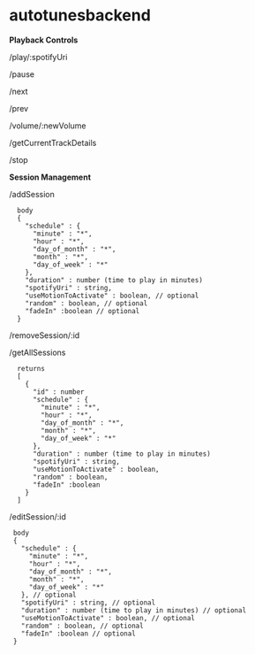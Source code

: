 # autotunesbackend


**Playback Controls**

/play/:spotifyUri

/pause

/next

/prev

/volume/:newVolume

/getCurrentTrackDetails

/stop


**Session Management**

/addSession
```
  body
  {
    "schedule" : {
      "minute" : "*",
      "hour" : "*",
      "day_of_month" : "*",
      "month" : "*",
      "day_of_week" : "*"
    },
    "duration" : number (time to play in minutes)
    "spotifyUri" : string,
    "useMotionToActivate" : boolean, // optional
    "random" : boolean, // optional
    "fadeIn" :boolean // optional
  }
```
  
/removeSession/:id

/getAllSessions 
```
  returns
  [
    { 
      "id" : number
      "schedule" : {
        "minute" : "*",
        "hour" : "*",
        "day_of_month" : "*",
        "month" : "*",
        "day_of_week" : "*"
      },
      "duration" : number (time to play in minutes)
      "spotifyUri" : string,
      "useMotionToActivate" : boolean,
      "random" : boolean,
      "fadeIn" :boolean
    }
  ]
```

/editSession/:id
 ```
  body
  {
    "schedule" : {
      "minute" : "*",
      "hour" : "*",
      "day_of_month" : "*",
      "month" : "*",
      "day_of_week" : "*"
    }, // optional
    "spotifyUri" : string, // optional
    "duration" : number (time to play in minutes) // optional
    "useMotionToActivate" : boolean, // optional
    "random" : boolean, // optional
    "fadeIn" :boolean // optional
  }
 ```

